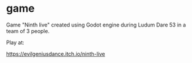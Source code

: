 # game

Game "Ninth live" created using Godot engine during Ludum Dare 53 in a team of 3 people.

Play at:

https://evilgeniusdance.itch.io/ninth-live
